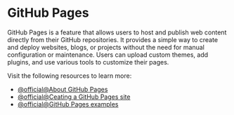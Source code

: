 # GitHub Pages

GitHub Pages is a feature that allows users to host and publish web content directly from their GitHub repositories. It provides a simple way to create and deploy websites, blogs, or projects without the need for manual configuration or maintenance. Users can upload custom themes, add plugins, and use various tools to customize their pages.

Visit the following resources to learn more:

- [@official@About GitHub Pages](https://docs.github.com/en/pages/getting-started-with-github-pages/about-github-pages)
- [@official@Ceating a GitHub Pages site](https://docs.github.com/en/pages/getting-started-with-github-pages/creating-a-github-pages-site)
- [@official@GitHub Pages examples](https://github.com/collections/github-pages-examples)